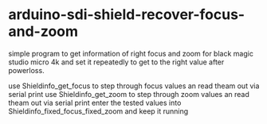 # arduino-sdi-shield-recover-focus-and-zoom
simple program to get information of right focus and zoom for black magic studio micro 4k and set it repeatedly to get to the right value after powerloss.

use Shieldinfo_get_focus to step through focus values an read theam out via serial print
use Shieldinfo_get_zoom to step through zoom values an read theam out via serial print
enter the tested values into Shieldinfo_fixed_focus_fixed_zoom and keep it running
